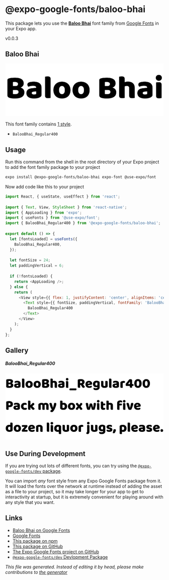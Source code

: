 # @expo-google-fonts/baloo-bhai

This package lets you use the [**Baloo Bhai**](https://fonts.google.com/specimen/Baloo+Bhai) font family from [Google Fonts](https://fonts.google.com/) in your Expo app.

v0.0.3

## Baloo Bhai

![Baloo Bhai](./font-family.png)

This font family contains [1 style](#gallery).

- `BalooBhai_Regular400`

## Usage

Run this command from the shell in the root directory of your Expo project to add the font family package to your project
```sh
expo install @expo-google-fonts/baloo-bhai expo-font @use-expo/font
```

Now add code like this to your project
```js
import React, { useState, useEffect } from 'react';

import { Text, View, StyleSheet } from 'react-native';
import { AppLoading } from 'expo';
import { useFonts } from '@use-expo/font';
import { BalooBhai_Regular400 } from '@expo-google-fonts/baloo-bhai';

export default () => {
  let [fontsLoaded] = useFonts({
    BalooBhai_Regular400,
  });

  let fontSize = 24;
  let paddingVertical = 6;

  if (!fontsLoaded) {
    return <AppLoading />;
  } else {
    return (
      <View style={{ flex: 1, justifyContent: 'center', alignItems: 'center' }}>
        <Text style={{ fontSize, paddingVertical, fontFamily: 'BalooBhai_Regular400' }}>
          BalooBhai_Regular400
        </Text>
      </View>
    );
  }
};

```

## Gallery

##### BalooBhai_Regular400
![BalooBhai_Regular400](./678bfe33602fe168ee8732abcdc1ea3a454798cd99cb4f81f7e9d16581a7e2ed.ttf.png)


## Use During Development

If you are trying out lots of different fonts, you can try using the [`@expo-google-fonts/dev` package](https://github.com/expo/google-fonts/tree/master/font-packages/dev#readme).

You can import *any* font style from any Expo Google Fonts package from it. It will load the fonts
over the network at runtime instead of adding the asset as a file to your project, so it may take longer
for your app to get to interactivity at startup, but it is extremely convenient
for playing around with any style that you want.

## Links

- [Baloo Bhai on Google Fonts](https://fonts.google.com/specimen/Baloo+Bhai)
- [Google Fonts](https://fonts.google.com/)
- [This package on npm](https://www.npmjs.com/package/@expo-google-fonts/baloo-bhai)
- [This package on GitHub](https://github.com/expo/google-fonts/tree/master/font-packages/baloo-bhai)
- [The Expo Google Fonts project on GitHub](https://github.com/expo/google-fonts)
- [`@expo-google-fonts/dev` Devlopment Package](https://github.com/expo/google-fonts/tree/master/font-packages/dev)


*This file was generated. Instead of editing it by head, please make contributions to [the generator](https://github.com/expo/google-fonts/tree/master/packages/generator)*
